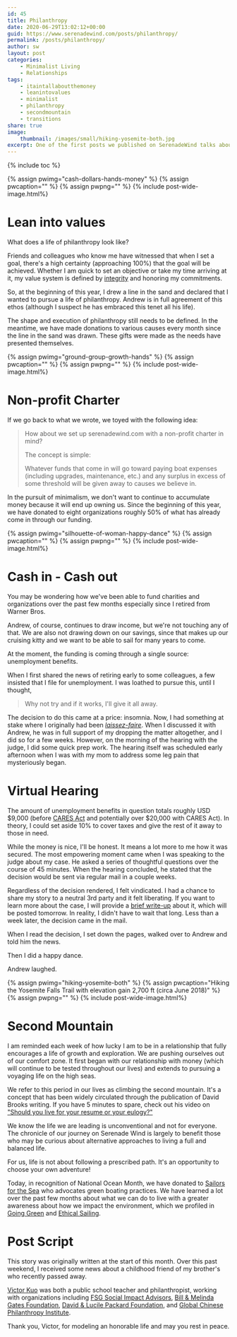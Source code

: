 ```yaml
---
id: 45
title: Philanthropy
date: 2020-06-29T13:02:12+00:00
guid: https://www.serenadewind.com/posts/philanthropy/
permalink: /posts/philanthropy/
author: sw
layout: post
categories:
    - Minimalist Living
    - Relationships
tags:
    - itaintallaboutthemoney
    - leanintovalues
    - minimalist
    - philanthropy
    - secondmountain
    - transitions
share: true
image:
    thumbnail: /images/small/hiking-yosemite-both.jpg 
excerpt: One of the first posts we published on SerenadeWind talks about our relationship with money. When we began to dig into that topic, a natural extension to pursuing a minimalist life is a life of philanthropy. 
---
```

{% include toc %}

{% assign pwimg="cash-dollars-hands-money" %}
{% assign pwcaption="" %}
{% assign pwpng="" %}
{% include post-wide-image.html%}

# Lean into values

What does a life of philanthropy look like?

Friends and colleagues who know me have witnessed that when I set a goal, there's a high certainty (approaching 100%) that the goal will be achieved. Whether I am quick to set an objective or take my time arriving at it, my value system is defined by [integrity](/posts/going-with-the-flow/) and honoring my commitments.

So, at the beginning of this year, I drew a line in the sand and declared that I wanted to pursue a life of philanthropy. Andrew is in full agreement of this ethos (although I suspect he has embraced this tenet all his life).

The shape and execution of philanthropy still needs to be defined. In the meantime, we have made donations to various causes every month since the line in the sand was drawn. These gifts were made as the needs have presented themselves.

{% assign pwimg="ground-group-growth-hands" %}
{% assign pwcaption="" %}
{% assign pwpng="" %}
{% include post-wide-image.html%}

# Non-profit Charter

If we go back to what we wrote, we toyed with the following idea:

> How about we set up serenadewind.com with a non-profit charter in mind?
> 
> The concept is simple:
> 
> Whatever funds that come in will go toward paying boat expenses (including upgrades, maintenance, etc.) and any surplus in excess of some threshold will be given away to causes we believe in.

In the pursuit of minimalism, we don't want to continue to accumulate money because it will end up owning us. Since the beginning of this year, we have donated to eight organizations roughly 50% of what has already come in through our funding.

{% assign pwimg="silhouette-of-woman-happy-dance" %}
{% assign pwcaption="" %}
{% assign pwpng="" %}
{% include post-wide-image.html%}

# Cash in - Cash out

You may be wondering how we've been able to fund charities and organizations over the past few months especially since I retired from Warner Bros.

Andrew, of course, continues to draw income, but we're not touching any of that. We are also not drawing down on our savings, since that makes up our cruising kitty and we want to be able to sail for many years to come.

At the moment, the funding is coming through a single source: unemployment benefits.

When I first shared the news of retiring early to some colleagues, a few insisted that I file for unemployment. I was loathed to pursue this, until I thought,

> Why not try and if it works, I'll give it all away.

The decision to do this came at a price: insomnia. Now, I had something at stake where I originally had been [_laissez-faire_](https://www.dictionary.com/browse/laissez-faire?s=t). When I discussed it with Andrew, he was in full support of my dropping the matter altogether, and I did so for a few weeks. However, on the morning of the hearing with the judge, I did some quick prep work. The hearing itself was scheduled early afternoon when I was with my mom to address some leg pain that mysteriously began.

# Virtual Hearing

The amount of unemployment benefits in question totals roughly USD $9,000 (before [CARES Act](https://edd.ca.gov/about_edd/coronavirus-2019/pandemic-unemployment-assistance.htm) and potentially over $20,000 with CARES Act). In theory, I could set aside 10% to cover taxes and give the rest of it away to those in need.

While the money is nice, I'll be honest. It means a lot more to me how it was secured. The most empowering moment came when I was speaking to the judge about my case. He asked a series of thoughtful questions over the course of 45 minutes. When the hearing concluded, he stated that the decision would be sent via regular mail in a couple weeks.

Regardless of the decision rendered, I felt vindicated. I had a chance to share my story to a neutral 3rd party and it felt liberating. If you want to learn more about the case, I will provide a [brief write-up](https://www.patreon.com/user?u=30149836) about it, which will be posted tomorrow. In reality, I didn't have to wait that long. Less than a week later, the decision came in the mail.

When I read the decision, I set down the pages, walked over to Andrew and told him the news.

Then I did a happy dance.

Andrew laughed.

{% assign pwimg="hiking-yosemite-both" %}
{% assign pwcaption="Hiking the Yosemite Falls Trail with elevation gain 2,700 ft (circa June 2018)" %}
{% assign pwpng="" %}
{% include post-wide-image.html%}

# Second Mountain

I am reminded each week of how lucky I am to be in a relationship that fully encourages a life of growth and exploration. We are pushing ourselves out of our comfort zone. It first began with our relationship with money (which will continue to be tested throughout our lives) and extends to pursuing a voyaging life on the high seas.

We refer to this period in our lives as climbing the second mountain. It's a concept that has been widely circulated through the publication of David Brooks writing. If you have 5 minutes to spare, check out his video on ["Should you live for your resume or your eulogy?"](https://www.ted.com/talks/david_brooks_should_you_live_for_your_resume_or_your_eulogy?language=en)

We know the life we are leading is unconventional and not for everyone. The chronicle of our journey on Serenade Wind is largely to benefit those who may be curious about alternative approaches to living a full and balanced life.

For us, life is not about following a prescribed path. It's an opportunity to choose your own adventure!

Today, in recognition of National Ocean Month, we have donated to [Sailors for the Sea](https://www.sailorsforthesea.org/) who advocates green boating practices. We have learned a lot over the past few months about what we can do to live with a greater awareness about how we impact the environment, which we profiled in [Going Green](/posts/going-green/) and [Ethical Sailing](/posts/ethical-sailing/).

# Post Script

This story was originally written at the start of this month. Over this past weekend, I received some news about a childhood friend of my brother's who recently passed away.

[Victor Kuo](https://www.weremember.com/victor-kuo/7v6p/memories) was both a public school teacher and philanthropist, working with organizations including [FSG Social Impact Advisors](https://www.fsg.org/), [Bill & Melinda Gates Foundation](https://www.gatesfoundation.org/), [David & Lucile Packard Foundation](https://www.packard.org/), and [Global Chinese Philanthropy Institute](http://en.cgpi.org.cn/).

Thank you, Victor, for modeling an honorable life and may you rest in peace.
